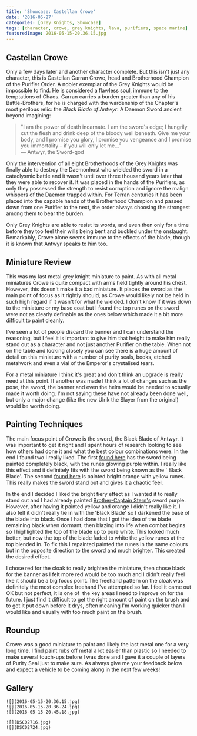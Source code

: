 ```yaml
---
title: 'Showcase: Castellan Crowe'
date: '2016-05-27'
categories: [Grey Knights, Showcase]
tags: [character, crowe, grey knights, lava, purifiers, space marine]
featuredImage: 2016-05-15-20.36.15.jpg
---
```


## Castellan Crowe

Only a few days later and another character complete. But this isn't just any character, this is Castellan Garran Crowe, head and Brotherhood Champion of the Purifier Order. A nobler exemplar of the Grey Knights would be impossible to find. He is considered a flawless soul, immune to the temptations of Chaos. Garran carries a burden greater than any of his Battle-Brothers, for he is charged with the wardenship of the Chapter's most perilous relic: the *Black Blade of Antwyr*. A Daemon Sword ancient beyond imagining:

> "I am the power of death incarnate. I am the sword's edge; I hungrily cut the flesh and drink deep of the bloody well beneath. Give me your body, and I promise you glory, I promise you vengeance and I promise you immortality – if you will only let me..."  
> — Antwyr, the Sword-god

Only the intervention of all eight Brotherhoods of the Grey Knights was finally able to destroy the Daemonhost who wielded the sword in a cataclysmic battle and it wasn't until over three thousand years later that they were able to recover it. It was placed in the hands of the Purifiers, as only they possessed the strength to resist corruption and ignore the malign whispers of the Daemon trapped within. For Terran centuries it has been placed into the capable hands of the Brotherhood Champion and passed down from one Purifier to the next, the order always choosing the strongest among them to bear the burden.

Only Grey Knights are able to resist its words, and even then only for a time before they too feel their wills being bent and buckled under the onslaught. Remarkably, Crowe alone seems immune to the effects of the blade, though it is known that Antwyr speaks to him too.

## Miniature Review

This was my last metal grey knight miniature to paint. As with all metal miniatures Crowe is quite compact with arms held tightly around his chest. However, this doesn't make it a bad miniature. It places the sword as the main point of focus as it rightly should, as Crowe would likely not be held in such high regard if it wasn't for what he wielded. I don't know if it was down to the miniature or my base coat but I found the top runes on the sword were not as clearly definable as the ones below which made it a bit more difficult to paint cleanly.

I've seen a lot of people discard the banner and I can understand the reasoning, but I feel it is important to give him that height to make him really stand out as a character and not just another Purifier on the table. When not on the table and looking closely you can see there is a huge amount of detail on this miniature with a number of purity seals, books, etched metalwork and even a vial of the Emperor's crystalised tears.

For a metal miniature I think it's great and don't think an upgrade is really need at this point. If another was made I think a lot of changes such as the pose, the sword, the banner and even the helm would be needed to actually made it worth doing. I'm not saying these have not already been done well, but only a major change (like the new Ulrik the Slayer from the original) would be worth doing.

## Painting Techniques

The main focus point of Crowe is the sword, the Black Blade of Antwyr. It was important to get it right and I spent hours of research looking to see how others had done it and what the best colour combinations were. In the end I found two I really liked. The first [found here](http://bloodybeast.com/blog/2011/05/10/grey-knight-castellan-crowe/) has the sword being painted completely black, with the runes glowing purple within. I really like this effect and it definitely fits with the sword being known as the ' Black Blade'. The second [found here](https://scontent.cdninstagram.com/t51.2885-15/s320x320/e35/12627954_169027223466585_565315599_n.jpg) is painted bright orange with yellow runes. This really makes the sword stand out and gives it a chaotic feel.

In the end I decided I liked the bright fiery effect as I wanted it to really stand out and I had already painted [Brother-Captain Stern's](/blog/posts/showcases/40k/grey-knights/stern) sword purple. However, after having it painted yellow and orange I didn't really like it. I also felt it didn't really tie in with the 'Black Blade' so I darkened the base of the blade into black. Once I had done that I got the idea of the blade remaining black when dormant, then blazing into life when combat begins so I highlighted the top of the blade up to pure white. This looked much better, but now the top of the blade faded to white the yellow runes at the top blended in. To fix this I repainted painted the runes in the same colours but in the opposite direction to the sword and much brighter. This created the desired effect.

I chose red for the cloak to really brighten the miniature, then chose black for the banner as I felt more red would be too much and I didn't really feel like it should be a big focus point. The freehand pattern on the cloak was definitely the most complex freehand I've attempted so far. I feel it came out OK but not perfect, it is one of  the key areas I need to improve on for the future. I just find it difficult to get the right amount of paint on the brush and to get it put down before it drys, often meaning I'm working quicker than I would like and usually with too much paint on the brush.

## Roundup

Crowe was a good miniature to paint and likely the last metal one for a very long time. I find paint rubs off metal a lot easier than plastic so I needed to make several touch-ups before I was done and I gave it a couple of layers of Purity Seal just to make sure. As always give me your feedback below and expect a vehicle to be coming along in the next few weeks!

## Gallery

```grid|3
![](2016-05-15-20.36.15.jpg)
![](2016-05-15-20.36.24.jpg)
![](2016-05-15-20.45.18.jpg)
```

```grid|2
![](DSC02716.jpg)
![](DSC02724.jpg)
```
